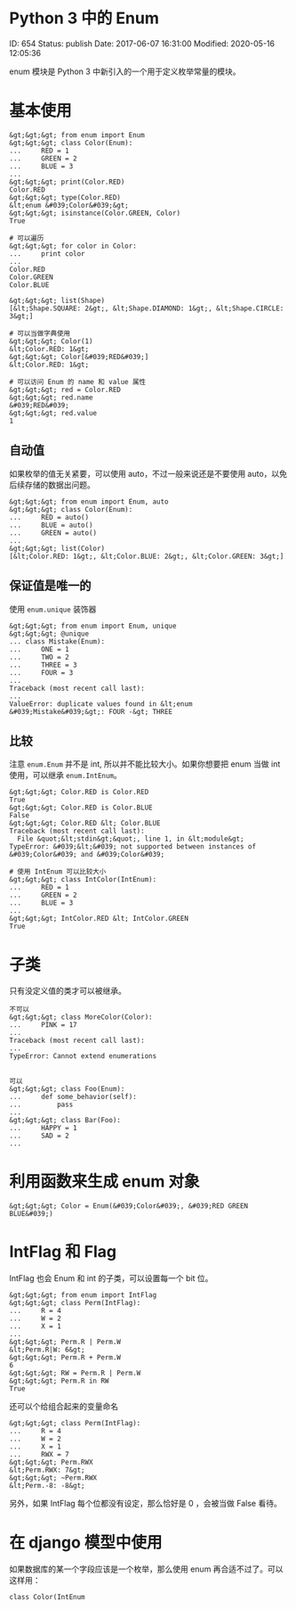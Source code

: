 # Python 3 中的 Enum


ID: 654
Status: publish
Date: 2017-06-07 16:31:00
Modified: 2020-05-16 12:05:36


enum 模块是 Python 3 中新引入的一个用于定义枚举常量的模块。

# 基本使用

```
&gt;&gt;&gt; from enum import Enum
&gt;&gt;&gt; class Color(Enum):
...     RED = 1
...     GREEN = 2
...     BLUE = 3
...
&gt;&gt;&gt; print(Color.RED)
Color.RED
&gt;&gt;&gt; type(Color.RED)
&lt;enum &#039;Color&#039;&gt;
&gt;&gt;&gt; isinstance(Color.GREEN, Color)
True

# 可以遍历
&gt;&gt;&gt; for color in Color:
...     print color
...
Color.RED
Color.GREEN
Color.BLUE

&gt;&gt;&gt; list(Shape)
[&lt;Shape.SQUARE: 2&gt;, &lt;Shape.DIAMOND: 1&gt;, &lt;Shape.CIRCLE: 3&gt;]

# 可以当做字典使用
&gt;&gt;&gt; Color(1)
&lt;Color.RED: 1&gt;
&gt;&gt;&gt; Color[&#039;RED&#039;]
&lt;Color.RED: 1&gt;

# 可以访问 Enum 的 name 和 value 属性
&gt;&gt;&gt; red = Color.RED
&gt;&gt;&gt; red.name
&#039;RED&#039;
&gt;&gt;&gt; red.value
1
```

## 自动值

如果枚举的值无关紧要，可以使用 auto，不过一般来说还是不要使用 auto，以免后续存储的数据出问题。

```
&gt;&gt;&gt; from enum import Enum, auto
&gt;&gt;&gt; class Color(Enum):
...     RED = auto()
...     BLUE = auto()
...     GREEN = auto()
...
&gt;&gt;&gt; list(Color)
[&lt;Color.RED: 1&gt;, &lt;Color.BLUE: 2&gt;, &lt;Color.GREEN: 3&gt;]
```

## 保证值是唯一的

使用 `enum.unique` 装饰器
```
&gt;&gt;&gt; from enum import Enum, unique
&gt;&gt;&gt; @unique
... class Mistake(Enum):
...     ONE = 1
...     TWO = 2
...     THREE = 3
...     FOUR = 3
...
Traceback (most recent call last):
...
ValueError: duplicate values found in &lt;enum &#039;Mistake&#039;&gt;: FOUR -&gt; THREE
```

## 比较

注意 `enum.Enum` 并不是 int, 所以并不能比较大小。如果你想要把 enum 当做 int 使用，可以继承 `enum.IntEnum`。
```
&gt;&gt;&gt; Color.RED is Color.RED
True
&gt;&gt;&gt; Color.RED is Color.BLUE
False
&gt;&gt;&gt; Color.RED &lt; Color.BLUE
Traceback (most recent call last):
  File &quot;&lt;stdin&gt;&quot;, line 1, in &lt;module&gt;
TypeError: &#039;&lt;&#039; not supported between instances of &#039;Color&#039; and &#039;Color&#039;

# 使用 IntEnum 可以比较大小
&gt;&gt;&gt; class IntColor(IntEnum):
...     RED = 1
...     GREEN = 2
...     BLUE = 3
...
&gt;&gt;&gt; IntColor.RED &lt; IntColor.GREEN
True
```

# 子类

只有没定义值的类才可以被继承。

```
不可以
&gt;&gt;&gt; class MoreColor(Color):
...     PINK = 17
...
Traceback (most recent call last):
...
TypeError: Cannot extend enumerations


可以
&gt;&gt;&gt; class Foo(Enum):
...     def some_behavior(self):
...         pass
...
&gt;&gt;&gt; class Bar(Foo):
...     HAPPY = 1
...     SAD = 2
...

```

# 利用函数来生成 enum 对象

```
&gt;&gt;&gt; Color = Enum(&#039;Color&#039;, &#039;RED GREEN BLUE&#039;)

```

# IntFlag 和 Flag

IntFlag 也会 Enum 和 int 的子类，可以设置每一个 bit 位。

```
&gt;&gt;&gt; from enum import IntFlag
&gt;&gt;&gt; class Perm(IntFlag):
...     R = 4
...     W = 2
...     X = 1
...
&gt;&gt;&gt; Perm.R | Perm.W
&lt;Perm.R|W: 6&gt;
&gt;&gt;&gt; Perm.R + Perm.W
6
&gt;&gt;&gt; RW = Perm.R | Perm.W
&gt;&gt;&gt; Perm.R in RW
True
```

还可以个给组合起来的变量命名

```
&gt;&gt;&gt; class Perm(IntFlag):
...     R = 4
...     W = 2
...     X = 1
...     RWX = 7
&gt;&gt;&gt; Perm.RWX
&lt;Perm.RWX: 7&gt;
&gt;&gt;&gt; ~Perm.RWX
&lt;Perm.-8: -8&gt;
```
另外，如果 IntFlag 每个位都没有设定，那么恰好是 0 ，会被当做 False 看待。

# 在 django 模型中使用

如果数据库的某一个字段应该是一个枚举，那么使用 enum 再合适不过了。可以这样用：

```
class Color(IntEnum